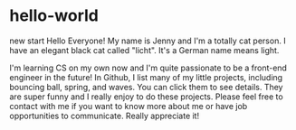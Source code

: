 # hello-world
new start
Hello Everyone! My name is Jenny and I'm a totally cat person. I have an elegant black cat called "licht". It's a German name means light.

I'm learning CS on my own now and I'm quite passionate to be a front-end engineer in the future! In Github, I list many of my little projects, including bouncing ball, spring, and waves. You can click them to see details. They are super funny and I really enjoy to do these projects. Please feel free to contact with me if you want to know more about me or have job opportunities to communicate. Really appreciate it!

